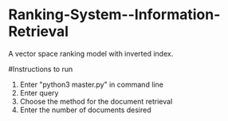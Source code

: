 # Ranking-System--Information-Retrieval
A vector space ranking model with inverted index.

#Instructions to run
1. Enter "python3 master.py" in command line
2. Enter query
3. Choose the method for the document retrieval
4. Enter the number of documents desired

